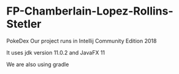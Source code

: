# FP-Chamberlain-Lopez-Rollins-Stetler
PokeDex
Our project runs in Intellij Community Edition 2018

It uses jdk version 11.0.2 and JavaFX 11

We are also using gradle
